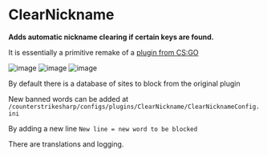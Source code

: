 # ClearNickname
**Adds automatic nickname clearing if certain keys are found.**

It is essentially a primitive remake of a [plugin from CS:GO](https://github.com/theelsaud/Clear-Nickname)

![image](https://github.com/Stimayk/ClearNickname/assets/51941742/7c98407b-ee8c-4f55-a0ad-a58eb0e64222)
![image](https://github.com/Stimayk/ClearNickname/assets/51941742/ee8a0e4f-efd9-4620-852e-fd818d9a15cb)
![image](https://github.com/Stimayk/ClearNickname/assets/51941742/28896d7b-a192-48fd-ba47-35ea5f5ccf51)

By default there is a database of sites to block from the original plugin


New banned words can be added at 
```/counterstrikesharp/configs/plugins/ClearNickname/ClearNicknameConfig.ini```

By adding a new line
```New line = new word to be blocked```




There are translations and logging.
